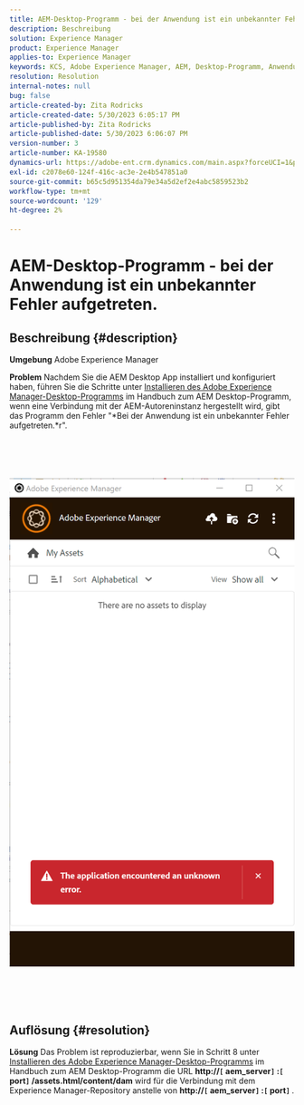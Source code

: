 ```yaml
---
title: AEM-Desktop-Programm - bei der Anwendung ist ein unbekannter Fehler aufgetreten.
description: Beschreibung
solution: Experience Manager
product: Experience Manager
applies-to: Experience Manager
keywords: KCS, Adobe Experience Manager, AEM, Desktop-Programm, Anwendung auf unbekannten Fehler gestoßen, FAQ
resolution: Resolution
internal-notes: null
bug: false
article-created-by: Zita Rodricks
article-created-date: 5/30/2023 6:05:17 PM
article-published-by: Zita Rodricks
article-published-date: 5/30/2023 6:06:07 PM
version-number: 3
article-number: KA-19580
dynamics-url: https://adobe-ent.crm.dynamics.com/main.aspx?forceUCI=1&pagetype=entityrecord&etn=knowledgearticle&id=37f9b183-14ff-ed11-8f6e-6045bd006b25
exl-id: c2078e60-124f-416c-ac3e-2e4b547851a0
source-git-commit: b65c5d951354da79e34a5d2ef2e4abc5859523b2
workflow-type: tm+mt
source-wordcount: '129'
ht-degree: 2%

---
```


# AEM-Desktop-Programm - bei der Anwendung ist ein unbekannter Fehler aufgetreten.

## Beschreibung {#description}


<b>Umgebung</b>
Adobe Experience Manager

<b>Problem</b>
Nachdem Sie die AEM Desktop App installiert und konfiguriert haben, führen Sie die Schritte unter [Installieren des Adobe Experience Manager-Desktop-Programms](https://experienceleague.adobe.com/docs/experience-manager-desktop-app/using/install-upgrade.html?lang=en#install-v2) im Handbuch zum AEM Desktop-Programm, wenn eine Verbindung mit der AEM-Autoreninstanz hergestellt wird, gibt das Programm den Fehler &quot;*Bei der Anwendung ist ein unbekannter Fehler aufgetreten.*r&quot;.
<br><br><br> <br><br> ![](assets/___42f9b183-14ff-ed11-8f6e-6045bd006b25___.png)<br><br> <br><br> 

## Auflösung {#resolution}


<b>Lösung</b>
Das Problem ist reproduzierbar, wenn Sie in Schritt 8 unter [Installieren des Adobe Experience Manager-Desktop-Programms](https://experienceleague.adobe.com/docs/experience-manager-desktop-app/using/install-upgrade.html?lang=en#install-v2) im Handbuch zum AEM Desktop-Programm die URL <b>http://`[` aem_server`]` :`[` port`]` /assets.html/content/dam</b> wird für die Verbindung mit dem Experience Manager-Repository anstelle von <b>http://`[` aem_server`]` :`[` port`]` </b>.
